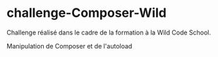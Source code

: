 # challenge-Composer-Wild



Challenge réalisé dans le cadre de la formation à la Wild Code School.

Manipulation de Composer et de l'autoload
